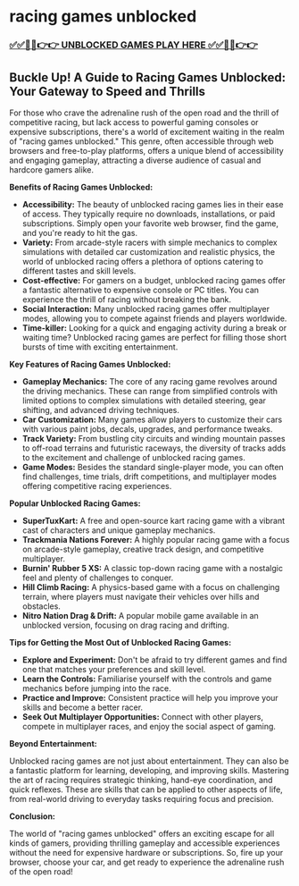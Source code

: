 # racing games unblocked

### [✅✅🔴🔴👉👉 UNBLOCKED GAMES PLAY HERE ✅✅🔴🔴👉👉](https://topstoryindia.com)

## Buckle Up! A Guide to Racing Games Unblocked: Your Gateway to Speed and Thrills

For those who crave the adrenaline rush of the open road and the thrill of competitive racing, but lack access to powerful gaming consoles or expensive subscriptions, there's a world of excitement waiting in the realm of "racing games unblocked." This genre, often accessible through web browsers and free-to-play platforms, offers a unique blend of accessibility and engaging gameplay, attracting a diverse audience of casual and hardcore gamers alike.

**Benefits of Racing Games Unblocked:**

* **Accessibility:** The beauty of unblocked racing games lies in their ease of access. They typically require no downloads, installations, or paid subscriptions. Simply open your favorite web browser, find the game, and you're ready to hit the gas. 
* **Variety:** From arcade-style racers with simple mechanics to complex simulations with detailed car customization and realistic physics, the world of unblocked racing offers a plethora of options catering to different tastes and skill levels. 
* **Cost-effective:** For gamers on a budget, unblocked racing games offer a fantastic alternative to expensive console or PC titles. You can experience the thrill of racing without breaking the bank.
* **Social Interaction:** Many unblocked racing games offer multiplayer modes, allowing you to compete against friends and players worldwide. 
* **Time-killer:** Looking for a quick and engaging activity during a break or waiting time? Unblocked racing games are perfect for filling those short bursts of time with exciting entertainment.

**Key Features of Racing Games Unblocked:**

* **Gameplay Mechanics:** The core of any racing game revolves around the driving mechanics. These can range from simplified controls with limited options to complex simulations with detailed steering, gear shifting, and advanced driving techniques.
* **Car Customization:**  Many games allow players to customize their cars with various paint jobs, decals, upgrades, and performance tweaks. 
* **Track Variety:**  From bustling city circuits and winding mountain passes to off-road terrains and futuristic raceways, the diversity of tracks adds to the excitement and challenge of unblocked racing games.
* **Game Modes:**  Besides the standard single-player mode, you can often find challenges, time trials, drift competitions, and multiplayer modes offering competitive racing experiences.

**Popular Unblocked Racing Games:**

* **SuperTuxKart:** A free and open-source kart racing game with a vibrant cast of characters and unique gameplay mechanics.
* **Trackmania Nations Forever:** A highly popular racing game with a focus on arcade-style gameplay, creative track design, and competitive multiplayer.
* **Burnin' Rubber 5 XS:** A classic top-down racing game with a nostalgic feel and plenty of challenges to conquer.
* **Hill Climb Racing:**  A physics-based game with a focus on challenging terrain, where players must navigate their vehicles over hills and obstacles.
* **Nitro Nation Drag & Drift:**  A popular mobile game available in an unblocked version, focusing on drag racing and drifting.

**Tips for Getting the Most Out of Unblocked Racing Games:**

* **Explore and Experiment:** Don't be afraid to try different games and find one that matches your preferences and skill level.
* **Learn the Controls:** Familiarise yourself with the controls and game mechanics before jumping into the race.
* **Practice and Improve:** Consistent practice will help you improve your skills and become a better racer.
* **Seek Out Multiplayer Opportunities:**  Connect with other players, compete in multiplayer races, and enjoy the social aspect of gaming.

**Beyond Entertainment:**

Unblocked racing games are not just about entertainment. They can also be a fantastic platform for learning, developing, and improving skills. Mastering the art of racing requires strategic thinking, hand-eye coordination, and quick reflexes. These are skills that can be applied to other aspects of life, from real-world driving to everyday tasks requiring focus and precision.

**Conclusion:**

The world of "racing games unblocked" offers an exciting escape for all kinds of gamers, providing thrilling gameplay and accessible experiences without the need for expensive hardware or subscriptions. So, fire up your browser, choose your car, and get ready to experience the adrenaline rush of the open road! 
